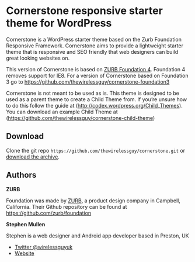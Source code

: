 # Cornerstone responsive starter theme for WordPress


Cornerstone is a WordPress starter theme based on the Zurb Foundation Responsive Framework. Cornerstone aims to provide a lightweight starter theme that is responsive and SEO friendly that web designers can build great looking websites on.

This version of Cornerstone is based on [ZURB Foundation 4](http://foundation.zurb.com/). Foundation 4 removes support for IE8. For a version of Cornerstone based on Foundation 3 go to https://github.com/thewirelessguy/cornerstone-foundation3

Cornerstone is not meant to be used as is. This theme is designed to be used as a parent theme to create a Child Theme from. If you’re unsure how to do this follow the guide at (http://codex.wordpress.org/Child_Themes). You can download an example Child Theme at (https://github.com/thewirelessguy/cornerstone-child-theme)


## Download

Clone the git repo `https://github.com/thewirelessguy/cornerstone.git` or [download the archive](https://github.com/thewirelessguy/cornerstone/archive/master.zip). 

## Authors

**ZURB**

Foundation was made by [ZURB](http://foundation.zurb.com/), a product design company in Campbell, California. Their Github repository can be found at https://github.com/zurb/foundation

**Stephen Mullen**

Stephen is a web designer and Android app developer based in Preston, UK
+ [Twitter @wirelessguyuk](http://twitter.com/wirelessguyuk)
+ [Website](http://thewirelessguy.co.uk)
